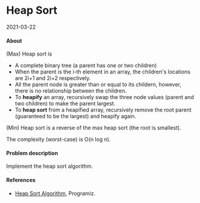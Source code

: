 # Heap Sort

2021-03-22

#### About

(Max) Heap sort is

- A complete binary tree (a parent has one or two children)
- When the parent is the i-th element in an array, the children's locations are 2i+1 and 2i+2 respectively.
- All the parent node is greater than or equal to its childern, however, there is no relationship between the children.
- To **heapify** an array, recursively swap the three node values (parent and two children) to make the parent largest.
- To **heap sort** from a heapified array, recursively remove the root parent (guaranteed to be the largest) and heapify again.

(Min) Heap sort is a reverse of the max heap sort (the root is smallest).

The complexity (worst-case) is O(n log n).

#### Problem description

Implement the heap sort algorithm.

#### References

- [Heap Sort Algorithm](https://www.programiz.com/dsa/heap-sort), Programiz.